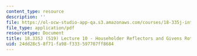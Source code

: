 ```yaml
---
content_type: resource
description: ''
file: https://ol-ocw-studio-app-qa.s3.amazonaws.com/courses/18-335j-introduction-to-numerical-methods-spring-2019/24dd28c58f71fa98f333597707ff8684_MIT18_335JS19_lec10.pdf
file_type: application/pdf
resourcetype: Document
title: 18.335J (S19) Lecture 10 - Householder Reflectors and Givens Rotations
uid: 24dd28c5-8f71-fa98-f333-597707ff8684
---
```

